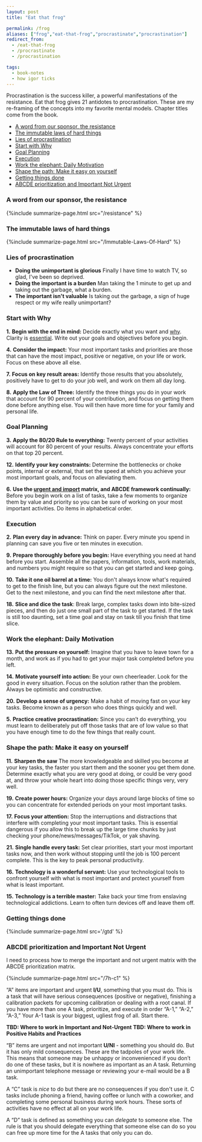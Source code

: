 ```yaml
---
layout: post
title: "Eat that frog"

permalink: /frog
aliases: ["frog","eat-that-frog","procrastinate","procrastination"]
redirect_from:
  - /eat-that-frog
  - /procrastinate
  - /procrastination

tags:
  - book-notes
  - how igor ticks
---
```


Procrastination is the success killer, a powerful manifestations of the resistance. Eat that frog gives 21 antidotes to procrastination. These are my re-framing of the concepts into my favorite mental models. Chapter titles come from the book.

<!-- prettier-ignore-start -->

<!-- vim-markdown-toc GFM -->

- [A word from our sponsor, the resistance](#a-word-from-our-sponsor-the-resistance)
- [The immutable laws of hard things](#the-immutable-laws-of-hard-things)
- [Lies of procrastination](#lies-of-procrastination)
- [Start with Why](#start-with-why)
- [Goal Planning](#goal-planning)
- [Execution](#execution)
- [Work the elephant: Daily Motivation](#work-the-elephant-daily-motivation)
- [Shape the path: Make it easy on yourself](#shape-the-path-make-it-easy-on-yourself)
- [Getting things done](#getting-things-done)
- [ABCDE prioritization and Important Not Urgent](#abcde-prioritization-and-important-not-urgent)

<!-- vim-markdown-toc -->
<!-- prettier-ignore-end -->

### A word from our sponsor, the resistance

{%include summarize-page.html src="/resistance" %}


### The immutable laws of hard things

{%include summarize-page.html src="/Immutable-Laws-Of-Hard" %}

### Lies of procrastination

- **Doing the unimportant is glorious** Finally I have time to watch TV, so glad, I've been so deprived.
- **Doing the important is a burden** Man taking the 1 minute to get up and taking out the garbage, what a burden.
- **The important isn't valuable** Is taking out the garbage, a sign of huge respect or my wife really unimportant?


### Start with Why

**1.** **Begin with the end in mind:** Decide exactly what you want and [why](/eulogy). Clarity is [essential](/essential). Write out your goals and objectives before you begin.

**4.** **Consider the impact:** Your most important tasks and priorities are those that can have the most impact, positive or negative, on your life or work. Focus on these above all else.

**7.** **Focus on key result areas:** Identify those results that you absolutely, positively have to get to do your job well, and work on them all day long.

**8.** **Apply the Law of Three:** Identify the three things you do in your work that account for 90 percent of your contribution, and focus on getting them done before anything else. You will then have more time for your family and personal life.

### Goal Planning

**3.** **Apply the 80/20 Rule to everything:** Twenty percent of your activities will account for 80 percent of your results. Always concentrate your efforts on that top 20 percent.

**12.** **Identify your key constraints:** Determine the bottlenecks or choke points, internal or external, that set the speed at which you achieve your most important goals, and focus on alleviating them.

**6.** **Use the [urgent and import](/first-things-first) matrix, and ABCDE framework continually:** Before you begin work on a list of tasks, take a few moments to organize them by value and priority so you can be sure of working on your most important activities. Do items in alphabetical order.

### Execution

**2.** **Plan every day in advance:** Think on paper. Every minute you spend in planning can save you five or ten minutes in execution.

**9.** **Prepare thoroughly before you begin:** Have everything you need at hand before you start. Assemble all the papers, information, tools, work materials, and numbers you might require so that you can get started and keep going.

**10.** **Take it one oil barrel at a time:** You don't always know what's required to get to the finish line, but you can always figure out the next milestone. Get to the next milestone, and you can find the next milestone after that.

**18.** **Slice and dice the task**: Break large, complex tasks down into bite-sized pieces, and then do just one small part of the task to get started. If the task is still too daunting, set a time goal and stay on task till you finish that time slice.

### Work the elephant: Daily Motivation

**13.** **Put the pressure on yourself:** Imagine that you have to leave town for a month, and work as if you had to get your major task completed before you left.

**14.** **Motivate yourself into action:** Be your own cheerleader. Look for the good in every situation. Focus on the solution rather than the problem. Always be optimistic and constructive.

**20.** **Develop a sense of urgency:** Make a habit of moving fast on your key tasks. Become known as a person who does things quickly and well.

**5.** **Practice creative procrastination:** Since you can’t do everything, you must learn to deliberately put off those tasks that are of low value so that you have enough time to do the few things that really count.

### Shape the path: Make it easy on yourself

**11.** **Sharpen the saw** The more knowledgeable and skilled you become at your key tasks, the faster you start them and the sooner you get them done. Determine exactly what you are very good at doing, or could be very good at, and throw your whole heart into doing those specific things very, very well.

**19.** **Create power hours:** Organize your days around large blocks of time so you can concentrate for extended periods on your most important tasks.

**17.** **Focus your attention:** Stop the interruptions and distractions that interfere with completing your most important tasks. This is essential dangerous if you allow this to break up the large time chunks by just checking your phone/news/messages/TikTok, or yak shaving.

**21.** **Single handle every task:** Set clear priorities, start your most important tasks now, and then work without stopping until the job is 100 percent complete. This is the key to peak personal productivity.

**16.** **Technology is a wonderful servant:** Use your technological tools to confront yourself with what is most important and protect yourself from what is least important.

**15.** **Technology is a terrible master:** Take back your time from enslaving technological addictions. Learn to often turn devices off and leave them off.

### Getting things done

{%include summarize-page.html src='/gtd' %}

### ABCDE prioritization and Important Not Urgent

I need to process how to merge the important and not urgent matrix with the ABCDE prioritization matrix.

{%include summarize-page.html src="/7h-c1" %}

“A” items are important and urgent **I/U**, something that you must do. This is a task that will have serious consequences (positive or negative), finishing a calibration packets for upcoming calibration or dealing with a root canal. If you have more than one A task, prioritize, and execute in order “A-1,” “A-2,” “A-3,” Your A-1 task is your biggest, ugliest frog of all. Start there.

**TBD: Where to work in Important and Not-Urgent**
**TBD: Where to work in Positive Habits and Practices**

“B” items are urgent and not important **U/NI** - something you should do. But it has only mild consequences. These are the tadpoles of your work life. This means that someone may be unhappy or inconvenienced if you don’t do one of these tasks, but it is nowhere as important as an A task. Returning an unimportant telephone message or reviewing your e-mail would be a B task.

A “C” task is _nice_ to do but there are no consequences if you don't use it. C tasks include phoning a friend, having coffee or lunch with a coworker, and completing some personal business during work hours. These sorts of activities have no effect at all on your work life.

A “D” task is defined as something you can _delegate_ to someone else. The rule is that you should delegate everything that someone else can do so you can free up more time for the A tasks that only you can do.
